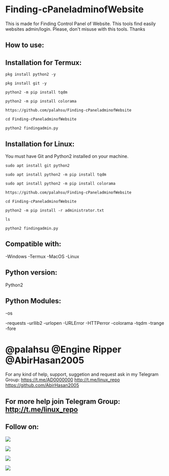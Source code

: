 # Finding-cPaneladminofWebsite
This is made for Finding Control Panel of Website. This tools find easily websites admin/login. Please, don't misuse with this tools. Thanks

## How to use:

## Installation for Termux:

`pkg install python2 -y`

`pkg install git -y`

`python2 -m pip install tqdm`

`python2 -m pip install colorama`

`https://github.com/palahsu/Finding-cPaneladminofWebsite`

`cd Finding-cPaneladminofWebsite`

`python2 findingadmin.py`

## Installation for Linux:
You must have Git and Python2 installed on your machine.

`sudo apt install git python2`

`sudo apt install python2 -m pip install tqdm`

`sudo apt install python2 -m pip install colorama`

`https://github.com/palahsu/Finding-cPaneladminofWebsite`

`cd Finding-cPaneladminofWebsite`

`python2 -m pip install -r administrator.txt`

`ls`

`python2 findingadmin.py`

## Compatible with:
-Windows
-Termux
-MacOS
-Linux

## Python version:
Python2
## Python Modules:
-os

-requests
-urllib2
-urlopen
-URLError
-HTTPerror
-colorama
-tqdm
-trange
-fore

# @palahsu @Engine Ripper @AbirHasan2005
For any kind of help, support, suggetion and request ask in my Telegram Group:
https://t.me/AD0000000
http://t.me/linux_repo
https://github.com/AbirHasan2005

## For more help join Telegram Group: http://t.me/linux_repo

## Follow on:
<p align="left">
<a href="https://github.com/palahsu"><img src="https://img.shields.io/badge/GitHub-Follow%20on%20GitHub-inactive.svg?logo=github"></a>
</p><p align="left">
<a href="https://twitter.com/palashgamer"><img src="https://img.shields.io/badge/Twitter-Follow%20on%20Twitter-informational.svg?logo=twitter"></a>
</p><p align="left">
<a href="https://facebook.com/Aduri.knox"><img src="https://img.shields.io/badge/Facebook-Follow%20on%20Facebook-blue.svg?logo=facebook"></a>
</p><p align="left">
<a href="https://instagram.com/palashgamer"><img src="https://img.shields.io/badge/Instagram-Follow%20on%20Instagram-important.svg?logo=instagram"></a>
</p>
